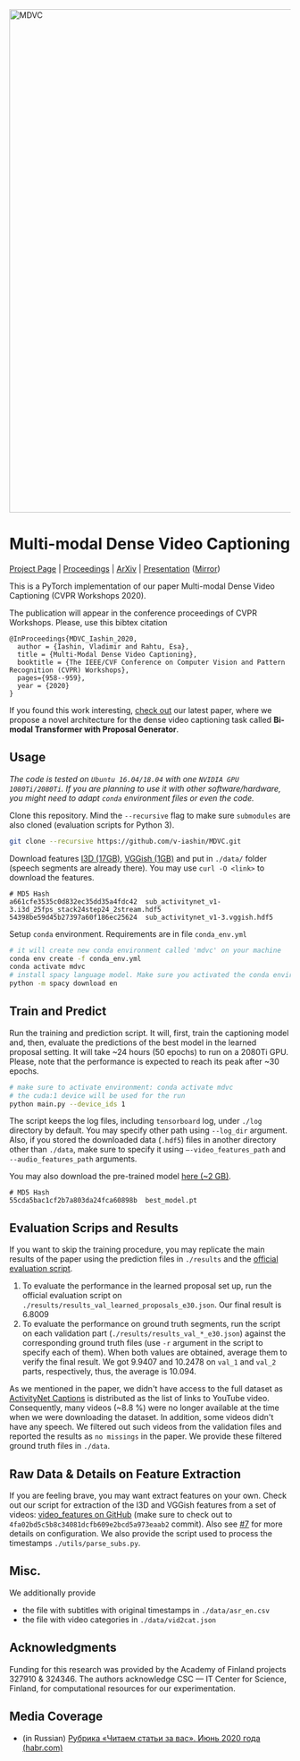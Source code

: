 <img src="https://github.com/v-iashin/v-iashin.github.io/raw/master/images/mdvc/MDVC.svg" alt="MDVC" width="900">

# Multi-modal Dense Video Captioning

[Project Page](https://v-iashin.github.io/mdvc) | [Proceedings](http://openaccess.thecvf.com/content_CVPRW_2020/html/w56/Iashin_Multi-Modal_Dense_Video_Captioning_CVPRW_2020_paper.html) | [ArXiv](https://arxiv.org/abs/2003.07758) | [Presentation](https://www.youtube.com/watch?v=0Vmx_gzP1bM) ([Mirror](https://a3s.fi/swift/v1/AUTH_a235c0f452d648828f745589cde1219a/mdvc/14-oral.mp4))

This is a PyTorch implementation of our paper Multi-modal Dense Video Captioning (CVPR Workshops 2020).

The publication will appear in the conference proceedings of CVPR Workshops. Please, use this bibtex citation
```
@InProceedings{MDVC_Iashin_2020,
  author = {Iashin, Vladimir and Rahtu, Esa},
  title = {Multi-Modal Dense Video Captioning},
  booktitle = {The IEEE/CVF Conference on Computer Vision and Pattern Recognition (CVPR) Workshops},
  pages={958--959},
  year = {2020}
}
```

If you found this work interesting, [check out](https://v-iashin.github.io/bmt) our latest paper, where we propose a novel architecture for the dense video captioning task called **Bi-modal Transformer with Proposal Generator**.

## Usage
_The code is tested on `Ubuntu 16.04/18.04` with one `NVIDIA GPU 1080Ti/2080Ti`. If you are planning to use it with other software/hardware, you might need to adapt `conda` environment files or even the code._

Clone this repository. Mind the `--recursive` flag to make sure `submodules` are also cloned (evaluation scripts for Python 3).
```bash
git clone --recursive https://github.com/v-iashin/MDVC.git
```

Download features [I3D (17GB)](https://a3s.fi/swift/v1/AUTH_a235c0f452d648828f745589cde1219a/mdvc/sub_activitynet_v1-3.i3d_25fps_stack24step24_2stream.hdf5), [VGGish (1GB)](https://a3s.fi/swift/v1/AUTH_a235c0f452d648828f745589cde1219a/mdvc/sub_activitynet_v1-3.vggish.hdf5) and put in `./data/` folder (speech segments are already there). You may use `curl -O <link>` to download the features.

```
# MD5 Hash
a661cfe3535c0d832ec35dd35a4fdc42  sub_activitynet_v1-3.i3d_25fps_stack24step24_2stream.hdf5
54398be59d45b27397a60f186ec25624  sub_activitynet_v1-3.vggish.hdf5
```

Setup `conda` environment. Requirements are in file `conda_env.yml`
```bash
# it will create new conda environment called 'mdvc' on your machine
conda env create -f conda_env.yml
conda activate mdvc
# install spacy language model. Make sure you activated the conda environment
python -m spacy download en
```

## Train and Predict
Run the training and prediction script. It will, first, train the captioning model and, then, evaluate the predictions of the best model in the learned proposal setting. It will take ~24 hours (50 epochs) to run on a 2080Ti GPU. Please, note that the performance is expected to reach its peak after ~30 epochs.
```bash
# make sure to activate environment: conda activate mdvc
# the cuda:1 device will be used for the run
python main.py --device_ids 1
```
The script keeps the log files, including `tensorboard` log, under `./log` directory by default. You may specify other path using `--log_dir` argument. Also, if you stored the downloaded data (`.hdf5`) files in another directory other than `./data`, make sure to specify it using `–-video_features_path` and `--audio_features_path` arguments.

You may also download the pre-trained model [here (~2 GB)](https://a3s.fi/swift/v1/AUTH_a235c0f452d648828f745589cde1219a/mdvc/best_model.pt).
```
# MD5 Hash
55cda5bac1cf2b7a803da24fca60898b  best_model.pt
```

## Evaluation Scrips and Results
If you want to skip the training procedure, you may replicate the main results of the paper using the prediction files in `./results` and the [official evaluation script](https://github.com/ranjaykrishna/densevid_eval/tree/9d4045aced3d827834a5d2da3c9f0692e3f33c1c).

1. To evaluate the performance in the learned proposal set up, run the official evaluation script on `./results/results_val_learned_proposals_e30.json`. Our final result is 6.8009
2. To evaluate the performance on ground truth segments, run the script on each validation part (`./results/results_val_*_e30.json`) against the corresponding ground truth files (use `-r` argument in the script to specify each of them). When both values are obtained, average them to verify the final result. We got 9.9407 and 10.2478 on `val_1` and `val_2` parts, respectively, thus, the average is 10.094.

As we mentioned in the paper, we didn't have access to the full dataset as [ActivityNet Captions](https://cs.stanford.edu/people/ranjaykrishna/densevid/) is distributed as the list of links to YouTube video. Consequently, many videos (~8.8 %) were no longer available at the time when we were downloading the dataset. In addition, some videos didn't have any speech. We filtered out such videos from the validation files and reported the results as `no missings` in the paper. We provide these filtered ground truth files in `./data`.

## Raw Data & Details on Feature Extraction
If you are feeling brave, you may want extract features on your own. Check out our script for extraction of the I3D and VGGish features from a set of videos: [video_features on GitHub](https://github.com/v-iashin/video_features/tree/4fa02bd5c5b8c34081dcfb609e2bcd5a973eaab2) (make sure to check out to `4fa02bd5c5b8c34081dcfb609e2bcd5a973eaab2` commit). Also see [#7](https://github.com/v-iashin/MDVC/issues/7) for more details on configuration. We also provide the script used to process the timestamps `./utils/parse_subs.py`.

## Misc.
We additionally provide
- the file with subtitles with original timestamps in `./data/asr_en.csv`
- the file with video categories in `./data/vid2cat.json`

## Acknowledgments
Funding for this research was provided by the Academy of Finland projects 327910 & 324346. The authors acknowledge CSC — IT Center for Science, Finland, for computational resources for our experimentation.

## Media Coverage
- (in Russian) [Рубрика «Читаем статьи за вас». Июнь 2020 года (habr.com)](https://habr.com/ru/company/ods/blog/515688/)
